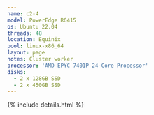 ```yaml
---
name: c2-4
model: PowerEdge R6415
os: Ubuntu 22.04
threads: 48
location: Equinix
pool: linux-x86_64
layout: page
notes: Cluster worker
processor: 'AMD EPYC 7401P 24-Core Processor'
disks:
  - 2 x 128GB SSD
  - 2 x 450GB SSD
---
```

{% include details.html %} 

